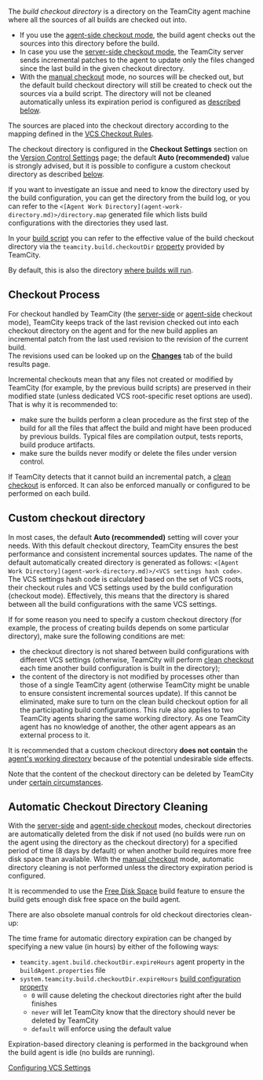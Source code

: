 [//]: # (title: Build Checkout Directory)
[//]: # (auxiliary-id: Build Checkout Directory)

The _build checkout directory_ is a directory on the TeamCity agent machine where all the sources of all builds are checked out into.
* If you use the [agent-side checkout mode](vcs-checkout-mode.md#agent-checkout), the build agent checks out the sources into this directory before the build.
* In case you use the [server-side checkout mode](vcs-checkout-mode.md#server-checkout), the TeamCity server sends incremental patches to the agent to update only the files changed since the last build in the given checkout directory.
* With the [manual checkout](vcs-checkout-mode.md#do-not-checkout-files-automatically) mode, no sources will be checked out, but the default build checkout directory will still be created to check out the sources via a build script. The directory will not be cleaned automatically unless its expiration period is configured as [described below](#Automatic+Checkout+Directory+Cleaning).

The sources are placed into the checkout directory according to the mapping defined in the [VCS Checkout Rules](vcs-checkout-rules.md).

The checkout directory is configured in the __Checkout Settings__ section on the [Version Control Settings](configuring-vcs-triggers.md) page; the default __Auto (recommended)__ value is strongly advised, but it is possible to configure a custom checkout directory as described [below](#Custom+checkout+directory).

If you want to investigate an issue and need to know the directory used by the build configuration, you can get the directory from the build log, or you can refer to the `<[Agent Work Directory](agent-work-directory.md)>/directory.map` generated file which lists build configurations with the directories they used last.

In your [build script](build-script-interaction-with-teamcity.md) you can refer to the effective value of the build checkout directory via the `teamcity.build.checkoutDir` [property](configuring-build-parameters.md) provided by TeamCity.

 By default, this is also the directory [where builds will run](build-working-directory.md).

## Checkout Process

For checkout handled by TeamCity (the [server-side](vcs-checkout-mode.md#server-checkout) or [agent-side](vcs-checkout-mode.md#agent-checkout) checkout mode), TeamCity keeps track of the last revision checked out into each checkout directory on the agent and for the new build applies an incremental patch from the last used revision to the revision of the current build.   
The revisions used can be looked up on the __[Changes](working-with-build-results.md#Changes)__ tab of the build results page.

Incremental checkouts mean that any files not created or modified by TeamCity (for example, by the previous build scripts) are preserved in their modified state (unless dedicated VCS root-specific reset options are used).   
That is why it is recommended to:
* make sure the builds perform a clean procedure as the first step of the build for all the files that affect the build and might have been produced by previous builds. Typical files are compilation output, tests reports, build produce artifacts.
* make sure the builds never modify or delete the files under version control.

If TeamCity detects that it cannot build an incremental patch, a [clean checkout](clean-checkout.md) is enforced. It can also be enforced manually or configured to be performed on each build.

## Custom checkout directory

In most cases, the default __Auto (recommended)__ setting will cover your needs. With this default checkout directory, TeamCity ensures the best performance and consistent incremental sources updates. The name of the default automatically created directory is generated as follows: `<[Agent Work Directory](agent-work-directory.md)>/<VCS settings hash code>`. The VCS settings hash code is calculated based on the set of VCS roots, their checkout rules and VCS settings used by the build configuration (checkout mode). Effectively, this means that the directory is shared between all the build configurations with the same VCS settings.

If for some reason you need to specify a custom checkout directory (for example, the process of creating builds depends on some particular directory), make sure the following conditions are met:
* the checkout directory is not shared between build configurations with different VCS settings (otherwise, TeamCity will perform [clean checkout](clean-checkout.md) each time another build configuration is built in the directory);
* the content of the directory is not modified by processes other than those of a single TeamCity agent (otherwise TeamCity might be unable to ensure consistent incremental sources update). If this cannot be eliminated, make sure to turn on the clean build checkout option for all the participating build configurations. This rule also applies to two TeamCity agents sharing the same working directory. As one TeamCity agent has no knowledge of another, the other agent appears as an external process to it.

<warning>

It is recommended that a custom checkout directory __does not contain__ the [agent's working directory](build-working-directory.md) because of the potential undesirable side effects.
</warning>

Note that the content of the checkout directory can be deleted by TeamCity under [certain circumstances](clean-checkout.md#Automatic+Clean+Checkout).

## Automatic Checkout Directory Cleaning

With the [server-side](vcs-checkout-mode.md#server-checkout) and [agent-side checkout](vcs-checkout-mode.md#agent-checkout) modes, checkout directories are automatically deleted from the disk if not used (no builds were run on the agent using the directory as the checkout directory) for a specified period of time (8 days by default) or when another build requires more free disk space than available. With the [manual checkout](vcs-checkout-mode.md#do-not-checkout-files-automatically) mode, automatic directory cleaning is not performed unless the directory expiration period is configured.

It is recommended to use the [Free Disk Space](free-disk-space.md) build feature to ensure the build gets enough disk free space on the build agent.

[//]: # (Internal note. Do not delete. "Build Checkout Directoryd30e211.txt")

There are also obsolete manual controls for old checkout directories clean-up:

The time frame for automatic directory expiration can be changed by specifying a new value (in hours) by either of the following ways:
* `teamcity.agent.build.checkoutDir.expireHours` agent property in the `buildAgent.properties` file
* `system.teamcity.build.checkoutDir.expireHours` [build configuration property](configuring-build-parameters.md)   
   * `0` will cause deleting the checkout directories right after the build finishes
   * `never` will let TeamCity know that the directory should never be deleted by TeamCity 
   * `default` will enforce using the default value

Expiration-based directory cleaning is performed in the background when the build agent is idle (no builds are running).

 <seealso>
        <category ref="admin-guide">
            <a href="configuring-vcs-settings.md">Configuring VCS Settings</a>
        </category>
</seealso>